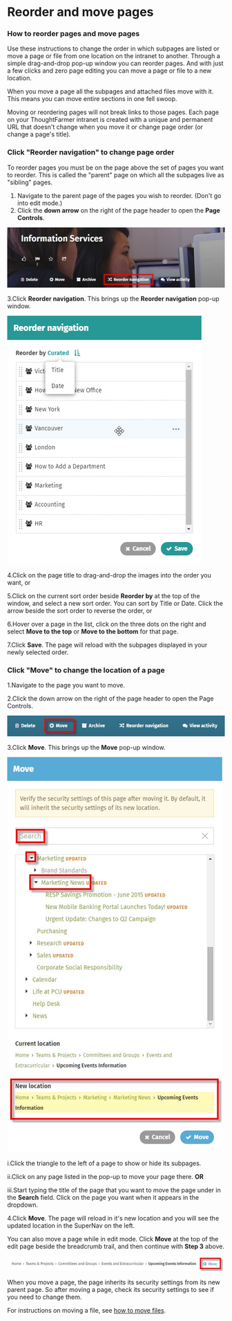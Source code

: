 # Reorder and move pages



### How to reorder pages and move pages

Use these instructions to change the order in which subpages are listed or move a page or file from one location on the intranet to another. Through a simple drag-and-drop pop-up window you can reorder pages. And with just a few clicks and zero page editing you can move a page or file to a new location.  
  
When you move a page all the subpages and attached files move with it. This means you can move entire sections in one fell swoop.  
  
Moving or reordering pages will not break links to those pages. Each page on your ThoughtFarmer intranet is created with a unique and permanent URL that doesn't change when you move it or change page order \(or change a page's title\).

### Click "Reorder navigation" to change page order

To reorder pages you must be on the page above the set of pages you want to reorder. This is called the "parent" page on which all the subpages live as "sibling" pages.

1. Navigate to the parent page of the pages you wish to reorder. \(Don't go into edit mode.\)
2. Click the **down arrow** on the right of the page header to open the **Page Controls**.

![](../../.gitbook/assets/1%20%2835%29.jpg)

3.Click **Reorder navigation**. This brings up the **Reorder navigation** pop-up window.

![](../../.gitbook/assets/8.7user102528roerderpages.png)



4.Click on the page title to drag-and-drop the images into the order you want, or

5.Click on the current sort order beside **Reorder by** at the top of the window, and select a new sort order. You can sort by Title or Date. Click the arrow beside the sort order to reverse the order, or

6.Hover over a page in the list, click on the three dots on the right and select **Move to the top** or **Move to the bottom** for that page.

7.Click **Save**. The page will reload with the subpages displayed in your newly selected order.

### Click "Move" to change the location of a page

1.Navigate to the page you want to move.

2.Click the down arrow on the right of the page header to open the Page Controls.

![](../../.gitbook/assets/2%20%2845%29.jpg)

3.Click **Move**. This brings up the **Move** pop-up window.  


![](../../.gitbook/assets/3%20%2839%29.jpg)



i.Click the triangle to the left of a page to show or hide its subpages.

ii.Click on any page listed in the pop-up to move your page there. **OR**

iii.Start typing the title of the page that you want to move the page under in the **Search** field. Click on the page you want when it appears in the dropdown.

4.Click **Move**. The page will reload in it's new location and you will see the updated location in the SuperNav on the left.

You can also move a page while in edit mode. Click **Move** at the top of the edit page beside the breadcrumb trail, and then continue with **Step 3** above.

![](../../.gitbook/assets/888.jpg)

When you move a page, the page inherits its security settings from its new parent page. So after moving a page, check its security settings to see if you need to change them.  
  
For instructions on moving a file, see [how to move files](../add-and-edit-files/attach-and-reorder-files.md).

